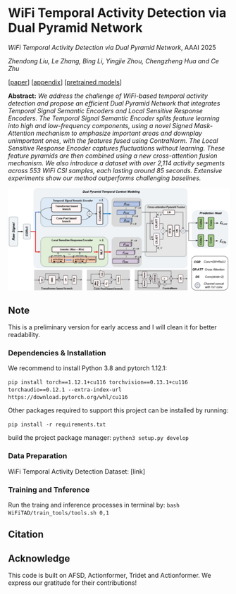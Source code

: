 # WiFi Temporal Activity Detection via Dual Pyramid Network

*WiFi Temporal Activity Detection via Dual Pyramid Network*, AAAI 2025

*Zhendong Liu, Le Zhang, Bing Li, Yingjie Zhou, Chengzheng Hua and Ce Zhu*

[[paper](https://openaccess.thecvf.com/content/ICCV2023/papers/Li_Feature_Modulation_Transformer_Cross-Refinement_of_Global_Representation_via_High-Frequency_Prior_ICCV_2023_paper.pdf)] [[appendix](https://openaccess.thecvf.com/content/ICCV2023/papers/Li_Feature_Modulation_Transformer_Cross-Refinement_of_Global_Representation_via_High-Frequency_Prior_ICCV_2023_paper.pdf)] [[pretrained models](https://drive.google.com/file/d/13wAmc93BPeBUBQ24zUZOuUpdBFG2aAY5/view?usp=sharing)]


**Abstract:** *We address the challenge of WiFi-based temporal activity detection and  propose an efficient Dual Pyramid Network that integrates Temporal Signal Semantic Encoders and Local Sensitive Response Encoders. The Temporal Signal Semantic Encoder splits feature learning into high and low-frequency components, using a novel Signed Mask-Attention mechanism to emphasize important areas and downplay unimportant ones, with the features fused using ContraNorm. The Local Sensitive Response Encoder captures fluctuations without learning. These feature pyramids are then combined using a new cross-attention fusion mechanism. We also introduce a dataset with over 2,114 activity segments across 553 WiFi CSI samples, each lasting around 85 seconds. Extensive experiments show our method outperforms challenging baselines.*

 <p align="center">
 <img width="700" src="figures/framework.jpg">
 </p>

## Note
This is a preliminary version for early access and I will clean it for better readability.

### Dependencies & Installation
We recommend to install Python 3.8 and pytorch 1.12.1: 

`pip install torch==1.12.1+cu116 torchvision==0.13.1+cu116 torchaudio==0.12.1 --extra-index-url https://download.pytorch.org/whl/cu116`

Other packages required to support this project can be installed by running:

`pip install -r requirements.txt`

build the project package manager: `python3 setup.py develop`

### Data Preparation
WiFi Temporal Activity Detection Dataset: [link]
<!-- (https://drive.google.com/file/d/1gy0ppFtypVTtgBfrFzdMJUbXTb1MbPSK/view?usp=drive_link) -->

### Training and Tnference
Run the traing and inference processes in terminal by: `bash WiFiTAD/train_tools/tools.sh 0,1`

## Citation

## Acknowledge

This code is built on AFSD, Actionformer, Tridet and Actionformer. We express our gratitude for their contributions!
